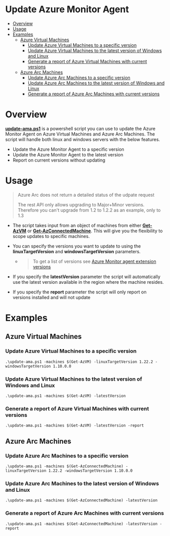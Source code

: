 
# Update Azure Monitor Agent

- [Overview](#overview)
- [Usage](#usage)
- [Examples](#examples)
  * [Azure Virtual Machines](#azure-virtual-machines)
    * [Update Azure Virtual Machines to a specific version](#update-azure-virtual-machines-to-a-specific-version)
    * [Update Azure Virtual Machines to the latest version of Windows and Linux](#update-azure-virtual-machines-to-the-latest-version-of-windows-and-linux)
    * [Generate a report of Azure Virtual Machines with current versions](#generate-a-report-of-azure-virtual-machines-with-current-versions)
  * [Azure Arc Machines](#azure-arc-machines)
    * [Update Azure Arc Machines to a specific version](#update-azure-arc-machines-to-a-specific-version)
    * [Update Azure Arc Machines to the latest version of Windows and Linux](#update-azure-arc-machines-to-the-latest-version-of-windows-and-linux)
    * [Generate a report of Azure Arc Machines with current versions](#generate-a-report-of-azure-arc-machines-with-current-versions)
   
# Overview

[**update-ama.ps1**](https://github.com/seanstark/sentinel-tools/blob/main/ama-management/update-ama.ps1) is a powershell script you can use to update the Azure Monitor Agent on Azure Virtual Machines and Azure Arc Machines. The script will handle both linux and windows servers with the below features.

- Update the Azure Monitor Agent to a specific version
- Update the Azure Monitor Agent to the latest version
- Report on current versions without updating

# Usage

 > Azure Arc does not return a detailed status of the udpate request
 > 
 > The rest API only allows upgrading to Major+Minor versions. Therefore you can't upgrade from 1.2 to 1.2.2 as an example, only to 1.3

- The script takes input from an object of machines from either [**Get-AzVM**](https://learn.microsoft.com/powershell/module/az.compute/get-azvm?view) or [**Get-AzConnectedMachine**](https://learn.microsoft.com/powershell/module/az.connectedmachine/get-azconnectedmachine). This will give you the flexibility to scope updates to specific machines. 

- You can specify the versions you want to update to using the **linuxTargetVersion** and **windowsTargetVersion** parameters.
  - > To get a list of versions see [Azure Monitor agent extension versions](https://learn.microsoft.com/en-us/azure/azure-monitor/agents/azure-monitor-agent-extension-versions)
  
- If you specify the **latestVersion** parameter the script will automatically use the latest version available in the region where the machine resides. 

- If you specify the **report** parameter the script will only report on versions installed and will not update

# Examples

## Azure Virtual Machines

### Update Azure Virtual Machines to a specific version
```
.\update-ama.ps1 -machines $(Get-AzVM) -linuxTargetVersion 1.22.2 -windowsTargetVersion 1.10.0.0
```

### Update Azure Virtual Machines to the latest version of Windows and Linux
```
.\update-ama.ps1 -machines $(Get-AzVM) -latestVersion
```

### Generate a report of Azure Virtual Machines with current versions
```
.\update-ama.ps1 -machines $(Get-AzVM) -latestVersion -report
```

## Azure Arc Machines

### Update Azure Arc Machines to a specific version
```
.\update-ama.ps1 -machines $(Get-AzConnectedMachine) -linuxTargetVersion 1.22.2 -windowsTargetVersion 1.10.0.0
```

### Update Azure Arc Machines to the latest version of Windows and Linux
```
.\update-ama.ps1 -machines $(Get-AzConnectedMachine) -latestVersion
```

### Generate a report of Azure Arc Machines with current versions
```
.\update-ama.ps1 -machines $(Get-AzConnectedMachine) -latestVersion -report
```
